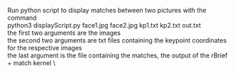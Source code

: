 Run python script to display matches between two pictures with the command \
python3 displayScript.py face1.jpg face2.jpg kp1.txt kp2.txt out.txt \
the first two arguments are the images \
the second two arguments are txt files containing the keypoint coordinates for the respective images \
the last argument is the file containing the matches, the output of the rBrief + match kernel \
